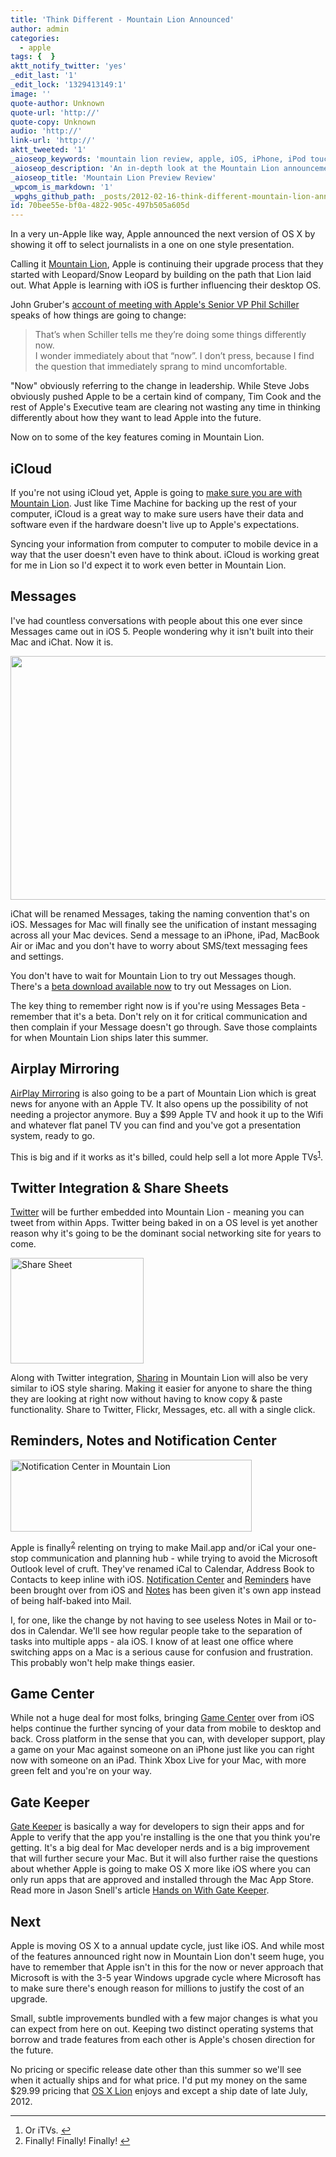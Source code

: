 ```yaml
---
title: 'Think Different - Mountain Lion Announced'
author: admin
categories:
  - apple
tags: {  }
aktt_notify_twitter: 'yes'
_edit_last: '1'
_edit_lock: '1329413149:1'
image: ''
quote-author: Unknown
quote-url: 'http://'
quote-copy: Unknown
audio: 'http://'
link-url: 'http://'
aktt_tweeted: '1'
_aioseop_keywords: 'mountain lion review, apple, iOS, iPhone, iPod touch, Macbook Air'
_aioseop_description: 'An in-depth look at the Mountain Lion announcement and what it could mean for the average user of OS X and iPhones.'
_aioseop_title: 'Mountain Lion Preview Review'
_wpcom_is_markdown: '1'
_wpghs_github_path: _posts/2012-02-16-think-different-mountain-lion-announced.md
id: 70bee55e-bf0a-4822-905c-497b505a605d
---
```

<p>In a very un-Apple like way, Apple announced the next version of OS X by showing it off to select journalists in a one on one style presentation.</p>
<p>Calling it <a href="http://www.apple.com/macosx/mountain-lion/">Mountain Lion</a>, Apple is continuing their upgrade process that they started with Leopard/Snow Leopard by building on the path that Lion laid out. What Apple is learning with iOS is further influencing their desktop OS.</p>
<p>John Gruber's <a href="http://daringfireball.net/2012/02/mountain_lion">account of meeting with Apple's Senior VP Phil Schiller</a> speaks of how things are going to change:</p>
<blockquote><p>
  That’s when Schiller tells me they’re doing some things differently now.<br />
  I wonder immediately about that “now”. I don’t press, because I find the question that immediately sprang to mind uncomfortable.
</p></blockquote>
<p>"Now" obviously referring to the change in leadership. While Steve Jobs obviously pushed Apple to be a certain kind of company, Tim Cook and the rest of Apple's Executive team are clearing not wasting any time in thinking differently about how they want to lead Apple into the future.</p>
<p>Now on to some of the key features coming in Mountain Lion.</p>
<h2>iCloud</h2>
<p>If you're not using iCloud yet, Apple is going to <a href="http://www.apple.com/macosx/mountain-lion/features.html#icloud">make sure you are with Mountain Lion</a>. Just like Time Machine for backing up the rest of your computer, iCloud is a great way to make sure users have their data and software even if the hardware doesn't live up to Apple's expectations.</p>
<p>Syncing your information from computer to computer to mobile device in a way that the user doesn't even have to think about. iCloud is working great for me in Lion so I'd expect it to work even better in Mountain Lion.</p>
<h2>Messages</h2>
<p>I've had countless conversations with people about this one ever since Messages came out in iOS 5. People wondering why it isn't built into their Mac and iChat. Now it is.</p>
<p><img src="https://chrisenns.com/wp-content/uploads/2012/02/Messages.png" alt="" title="Messages" width="573" height="390" class="aligncenter size-full wp-image-20082" /></p>
<p>iChat will be renamed Messages, taking the naming convention that's on iOS. Messages for Mac will finally see the unification of instant messaging across all your Mac devices. Send a message to an iPhone, iPad, MacBook Air or iMac and you don't have to worry about SMS/text messaging fees and settings.</p>
<p>You don't have to wait for Mountain Lion to try out Messages though. There's a <a href="http://www.apple.com/macosx/mountain-lion/messages-beta/">beta download available now</a> to try out Messages on Lion.</p>
<p>The key thing to remember right now is if you're using Messages Beta - remember that it's a beta. Don't rely on it for critical communication and then complain if your Message doesn't go through. Save those complaints for when Mountain Lion ships later this summer.</p>
<h2>Airplay Mirroring</h2>
<p><a href="http://www.apple.com/macosx/mountain-lion/features.html#airplay">AirPlay Mirroring</a> is also going to be a part of Mountain Lion which is great news for anyone with an Apple TV. It also opens up the possibility of not needing a projector anymore. Buy a $99 Apple TV and hook it up to the Wifi and whatever flat panel TV you can find and you've got a presentation system, ready to go.</p>
<p>This is big and if it works as it's billed, could help sell a lot more Apple TVs<sup id="fnref-20079:1"><a href="#fn-20079:1" rel="footnote">1</a></sup>.</p>
<h2>Twitter Integration &amp; Share Sheets</h2>
<p><a href="http://www.apple.com/macosx/mountain-lion/features.html#twitter">Twitter</a> will be further embedded into Mountain Lion - meaning you can tweet from within Apps. Twitter being baked in on a OS level is yet another reason why it's going to be the dominant social networking site for years to come.</p>
<p><img src="https://chrisenns.com/wp-content/uploads/2012/02/Share-Sheet.png" alt="Share Sheet" title="Share Sheet" width="213" height="169" class="aligncenter size-full wp-image-20081" /></p>
<p>Along with Twitter integration, <a href="http://www.apple.com/macosx/mountain-lion/features.html#sharesheet">Sharing</a> in Mountain Lion will also be very similar to iOS style sharing. Making it easier for anyone to share the thing they are looking at right now without having to know copy &amp; paste functionality. Share to Twitter, Flickr, Messages, etc. all with a single click.</p>
<h2>Reminders, Notes and Notification Center</h2>
<p><img src="https://chrisenns.com/wp-content/uploads/2012/02/notificationpopup.jpg" alt="Notification Center in Mountain Lion" title="Notification Center in Mountain Lion" width="386" height="115" class="aligncenter size-full wp-image-20080" /></p>
<p>Apple is finally<sup id="fnref-20079:2"><a href="#fn-20079:2" rel="footnote">2</a></sup> relenting on trying to make Mail.app and/or iCal your one-stop communication and planning hub - while trying to avoid the Microsoft Outlook level of cruft. They've renamed iCal to Calendar, Address Book to Contacts to keep inline with iOS. <a href="http://www.apple.com/macosx/mountain-lion/features.html#notifications">Notification Center</a> and <a href="http://www.apple.com/macosx/mountain-lion/features.html#reminders">Reminders</a> have been brought over from iOS and <a href="http://www.apple.com/macosx/mountain-lion/features.html#notes">Notes</a> has been given it's own app instead of being half-baked into Mail.</p>
<p>I, for one, like the change by not having to see useless Notes in Mail or to-dos in Calendar. We'll see how regular people take to the separation of tasks into multiple apps - ala iOS. I know of at least one office where switching apps on a Mac is a serious cause for confusion and frustration. This probably won't help make things easier.</p>
<h2>Game Center</h2>
<p>While not a huge deal for most folks, bringing <a href="http://www.apple.com/macosx/mountain-lion/features.html#gamecenter">Game Center</a> over from iOS helps continue the further syncing of your data from mobile to desktop and back. Cross platform in the sense that you can, with developer support, play a game on your Mac against someone on an iPhone just like you can right now with someone on an iPad. Think Xbox Live for your Mac, with more green felt and you're on your way.</p>
<h2>Gate Keeper</h2>
<p><a href="http://www.apple.com/macosx/mountain-lion/features.html#gatekeeper">Gate Keeper</a> is basically a way for developers to sign their apps and for Apple to verify that the app you're installing is the one that you think you're getting. It's a big deal for Mac developer nerds and is a big improvement that will further secure your Mac. But it will also further raise the questions about whether Apple is going to make OS X more like iOS where you can only run apps that are approved and installed through the Mac App Store. Read more in Jason Snell's article <a href="http://www.macworld.com/article/165408/2012/02/mountain_lion_hands_on_with_gatekeeper.html">Hands on With Gate Keeper</a>.</p>
<h2>Next</h2>
<p>Apple is moving OS X to a annual update cycle, just like iOS. And while most of the features announced right now in Mountain Lion don't seem huge, you have to remember that Apple isn't in this for the now or never approach that Microsoft is with the 3-5 year Windows upgrade cycle where Microsoft has to make sure there's enough reason for millions to justify the cost of an upgrade.</p>
<p>Small, subtle improvements bundled with a few major changes is what you can expect from here on out. Keeping two distinct operating systems that borrow and trade features from each other is Apple's chosen direction for the future.</p>
<p>No pricing or specific release date other than this summer so we'll see when it actually ships and for what price. I'd put my money on the same $29.99 pricing that <a href="http://click.linksynergy.com/fs-bin/stat?id=6PFrOqNV4B8&offerid=146261&type=3&subid=0&tmpid=1826&RD_PARM1=http%253A%252F%252Fitunes.apple.com%252Fca%252Fapp%252Fos-x-lion%252Fid444303913%253Fmt%253D12%2526uo%253D4%2526partnerId%253D30" target="itunes_store">OS X Lion</a> enjoys and except a ship date of late July, 2012.</p>
<div class="footnotes">
<hr />
<ol>
<li id="fn-20079:1">
Or iTVs.&#160;<a href="#fnref-20079:1" rev="footnote">&#8617;</a>
</li>
<li id="fn-20079:2">
Finally! Finally! Finally!&#160;<a href="#fnref-20079:2" rev="footnote">&#8617;</a>
</li>
</ol>
</div>
